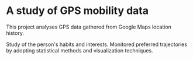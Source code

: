 # A study of GPS mobility data

This project analyses GPS data gathered from Google Maps location history. 

Study of the person's habits and interests. Monitored preferred trajectories by adopting statistical methods and visualization techniques.